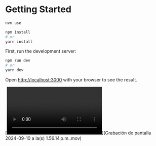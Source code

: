 # Getting Started

```bash
nvm use

npm install 
# or
yarn install
```

First, run the development server:

```bash
npm run dev
# or
yarn dev
```

Open [http://localhost:3000](http://localhost:3000) with your browser to see the result.

[![Watch the video](/demo.mov?raw=true)](Grabación de pantalla 2024-09-10 a la(s) 1.56.14 p.m..mov)


